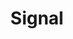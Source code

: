 ---
lang: de
layout: doc
redirect_from:
- /de/doc/signal/
redirect_to: https://github.com/Qubes-Community/Contents/blob/master/docs/privacy/signal.md
ref: 70
title: Signal
---